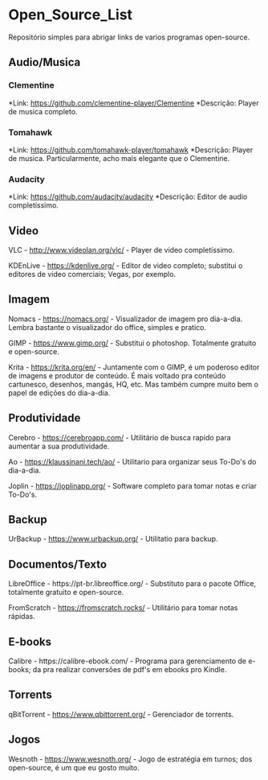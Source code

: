 # Open_Source_List
Repositório simples para abrigar links de varios programas open-source.


<h2>Audio/Musica</h2>

<h3>Clementine</h3>
  
  *Link: https://github.com/clementine-player/Clementine
  *Descrição: Player de musica completo.


<h3>Tomahawk</h3>
  
  *Link: https://github.com/tomahawk-player/tomahawk
  *Descrição: Player de musica. Particularmente, acho mais elegante que o Clementine.


<h3>Audacity</h3>
  
  *Link: https://github.com/audacity/audacity
  *Descrição: Editor de audio completíssimo.


<h2>Video</h2>

VLC - http://www.videolan.org/vlc/ - Player de video completíssimo.

KDEnLive - https://kdenlive.org/ - Editor de video completo; substitui o editores de video comerciais; Vegas, por exemplo.


<h2>Imagem</h2>

Nomacs - https://nomacs.org/ - Visualizador de imagem pro dia-a-dia. Lembra bastante o visualizador do office, simples e pratico.

GIMP - https://www.gimp.org/ - Substitui o photoshop. Totalmente gratuito e open-source.

Krita - https://krita.org/en/ - Juntamente com o GIMP, é um poderoso editor de imagens e produtor de conteúdo. É mais voltado pra conteúdo cartunesco, desenhos, mangás, HQ, etc. Mas também cumpre muito bem o papel de edições do dia-a-dia.


<h2>Produtividade</h2>

Cerebro - https://cerebroapp.com/ - Utilitário de busca rapido para aumentar a sua produtividade.

Ao - https://klaussinani.tech/ao/ - Utilitario para organizar seus To-Do's do dia-a-dia.

Joplin - https://joplinapp.org/ - Software completo para tomar notas e criar To-Do's.


<h2>Backup</h2>

UrBackup - https://www.urbackup.org/ - Utilitatio para backup.

<h2>Documentos/Texto</h2>
LibreOffice - https://pt-br.libreoffice.org/ - Substituto para o pacote Office, totalmente gratuito e open-source.

FromScratch - https://fromscratch.rocks/ - Utilitário para tomar notas rápidas.

<h2>E-books</h2>
Calibre - https://calibre-ebook.com/ - Programa para gerenciamento de e-books; da pra realizar conversões de pdf's em ebooks pro Kindle.


<h2>Torrents</h2>

qBitTorrent - https://www.qbittorrent.org/ - Gerenciador de torrents.


<h2>Jogos</h2>

Wesnoth - https://www.wesnoth.org/ - Jogo de estratégia em turnos; dos open-source, é um que eu gosto muito.

